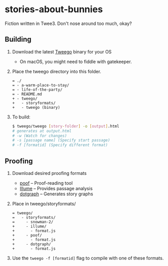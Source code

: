 # stories-about-bunnies

Fiction written in Twee3. Don't nose around too much, okay?

## Building

1. Download the latest [Tweego](http://www.motoslave.net/tweego/) binary for your OS

     * On macOS, you might need to fiddle with gatekeeper.

2. Place the tweego directory into this folder.

   ```git
   = ./
   = - a-warm-place-to-stay/
   = - life-of-the-party/
   = - README.md
   + - tweego/
   +   - storyformats/
   +   - tweego (binary)
   ```

3. To build:

    ```sh
    $ tweego/tweego [story-folder] -o [output].html
    # generates at output.html
    # -w (Watch for changes)
    # -s [passage name] (Specify start passage)
    # -f [formatid] (Specify different format)
    ```

## Proofing

1. Download desired proofing formats
   * [poof](https://github.com/ChapelR/poof/releases) – Proof-reading tool
   * [Illume](https://www.maximumverbosity.net/twine/Illume/) – Provides passage analysis
   * [dotgraph](https://github.com/mcdemarco/dotgraph/releases/tag/v2.2.0) – Generates story graphs
2. Place in tweego/storyformats/

    ```git
    = tweego/
    =   - storyformats/
    =     - snowman-2/
    +     - illume/
    +       - format.js
    +     - poof/
    +       - format.js
    +     - dotgraph/
    +       - format.js
    ```

3. Use the `tweego -f [formatid]` flag to compile with one of these formats.
